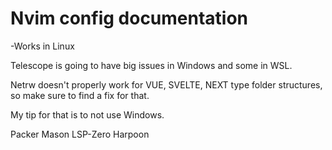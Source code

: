 # Nvim config documentation

-Works in Linux

Telescope is going to have big issues in Windows and some in WSL.

Netrw doesn't properly work for VUE, SVELTE, NEXT type folder structures, so make sure to find a fix for that.

My tip for that is to not use Windows.

Packer
Mason
LSP-Zero
Harpoon
